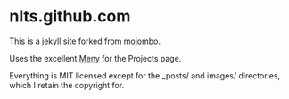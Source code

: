 nlts.github.com
===============

This is a jekyll site forked from [mojombo](https://github.com/mojombo/mojombo.github.com). 

Uses the excellent [Meny](https://github.com/hakimel/Meny) for the Projects page.

Everything is MIT licensed except for the _posts/ and images/ directories, which I retain the copyright for. 
